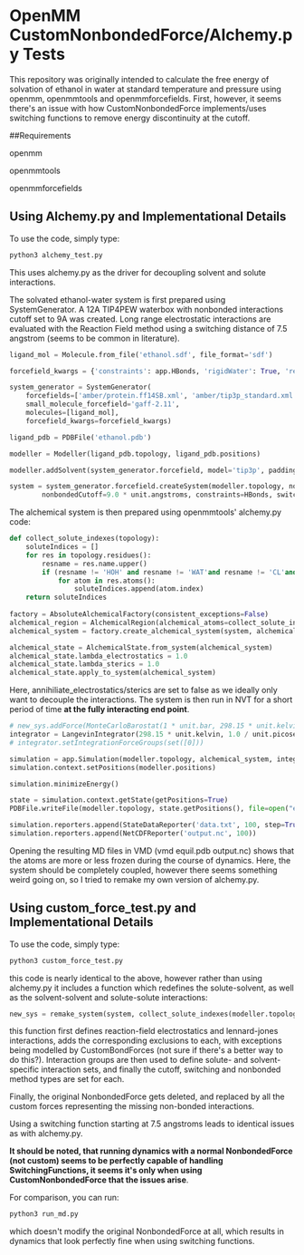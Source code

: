 # OpenMM CustomNonbondedForce/Alchemy.py Tests


This repository was originally intended to calculate the free energy of solvation of ethanol in water at standard temperature and pressure using openmm, openmmtools and openmmforcefields. First, however, it seems there's an issue with how CustomNonbondedForce implements/uses switching functions to remove energy discontinuity at the cutoff. 

##Requirements

openmm

openmmtools

openmmforcefields

## Using Alchemy.py and Implementational Details

To use the code, simply type:

```python
python3 alchemy_test.py
```
This uses alchemy.py as the driver for decoupling solvent and solute interactions. 

The solvated ethanol-water system is first prepared using SystemGenerator. A 12A TIP4PEW waterbox with nonbonded interactions cutoff set to 9A was created. Long range electrostatic interactions are evaluated with the Reaction Field method using a switching distance of 7.5 angstrom (seems to be common in literature).

```python
ligand_mol = Molecule.from_file('ethanol.sdf', file_format='sdf')

forcefield_kwargs = {'constraints': app.HBonds, 'rigidWater': True, 'removeCMMotion': True, 'hydrogenMass': 4 * unit.amu }

system_generator = SystemGenerator(
    forcefields=['amber/protein.ff14SB.xml', 'amber/tip3p_standard.xml', 'amber/tip3p_HFE_multivalent.xml'],
    small_molecule_forcefield='gaff-2.11',
    molecules=[ligand_mol],
    forcefield_kwargs=forcefield_kwargs)

ligand_pdb = PDBFile('ethanol.pdb')

modeller = Modeller(ligand_pdb.topology, ligand_pdb.positions)

modeller.addSolvent(system_generator.forcefield, model='tip3p', padding=12.0 * unit.angstroms)

system = system_generator.forcefield.createSystem(modeller.topology, nonbondedMethod=CutoffPeriodic,
        nonbondedCutoff=9.0 * unit.angstroms, constraints=HBonds, switchDistance=7.5 * unit.angstroms)
```

The alchemical system is then prepared using openmmtools' alchemy.py code:

```python
def collect_solute_indexes(topology):
    soluteIndices = []
    for res in topology.residues():
        resname = res.name.upper()
        if (resname != 'HOH' and resname != 'WAT'and resname != 'CL'and resname != 'NA'):
            for atom in res.atoms():
                soluteIndices.append(atom.index)
    return soluteIndices
    
factory = AbsoluteAlchemicalFactory(consistent_exceptions=False)
alchemical_region = AlchemicalRegion(alchemical_atoms=collect_solute_indexes(modeller.topology), annihilate_sterics=False, annihilate_electrostatics=False)
alchemical_system = factory.create_alchemical_system(system, alchemical_region)

alchemical_state = AlchemicalState.from_system(alchemical_system)
alchemical_state.lambda_electrostatics = 1.0
alchemical_state.lambda_sterics = 1.0
alchemical_state.apply_to_system(alchemical_system)
```

Here, annihiliate_electrostatics/sterics are set to false as we ideally only want to decouple the interactions. The system is then run in NVT for a short period of time **at the fully interacting end point**.

```python
# new_sys.addForce(MonteCarloBarostat(1 * unit.bar, 298.15 * unit.kelvin))
integrator = LangevinIntegrator(298.15 * unit.kelvin, 1.0 / unit.picoseconds, 0.002 * unit.picoseconds)
# integrator.setIntegrationForceGroups(set([0]))

simulation = app.Simulation(modeller.topology, alchemical_system, integrator, platform)
simulation.context.setPositions(modeller.positions)

simulation.minimizeEnergy()

state = simulation.context.getState(getPositions=True)
PDBFile.writeFile(modeller.topology, state.getPositions(), file=open("equil.pdb", "w"))

simulation.reporters.append(StateDataReporter('data.txt', 100, step=True, potentialEnergy=True, temperature=True, density=True , volume=True))
simulation.reporters.append(NetCDFReporter('output.nc', 100))

```

Opening the resulting MD files in VMD (vmd equil.pdb output.nc) shows that the atoms are more or less frozen during the course of dynamics. Here, the system should be completely coupled, however there seems something weird going on, so I tried to remake my own version of alchemy.py.


## Using custom_force_test.py and Implementational Details

To use the code, simply type:

```python
python3 custom_force_test.py
```

this code is nearly identical to the above, however rather than using alchemy.py it includes a function which redefines the solute-solvent, as well as the solvent-solvent and solute-solute interactions:

```python
new_sys = remake_system(system, collect_solute_indexes(modeller.topology), cutoff=9.0 * unit.angstroms, switching_distance=7.5 * unit.angstroms)
```

this function first defines reaction-field electrostatics and lennard-jones interactions, adds the corresponding exclusions to each, with exceptions being modelled by CustomBondForces (not sure if there's a better way to do this?). Interaction groups are then used to define solute- and solvent- specific interaction sets, and finally the cutoff, switching and nonbonded method types are set for each.

Finally, the original NonbondedForce gets deleted, and replaced by all the custom forces representing the missing non-bonded interactions.

Using a switching function starting at 7.5 angstroms leads to identical issues as with alchemy.py.

**It should be noted, that running dynamics with a normal NonbondedForce (not custom) seems to be perfectly capable of handling SwitchingFunctions, it seems it's only when using CustomNonbondedForce that the issues arise**. 

For comparison, you can run:

```python
python3 run_md.py
```

which doesn't modify the original NonbondedForce at all, which results in dynamics that look perfectly fine when using switching functions.



